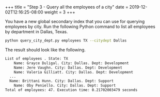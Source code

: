 +++
title = "Step 3 - Query all the employees of a city"
date = 2019-12-02T12:16:25-08:00
weight = 3
+++


You have a new global secondary index that you can use for querying employees by city. Run the following Python command to list all employees by department in Dallas, Texas.
```bash
python query_city_dept.py employees TX --citydept Dallas
```
The result should look like the following.
```txt
List of employees . State: TX
    Name: Grayce Duligal. City: Dallas. Dept: Development
    Name: Jere Vaughn. City: Dallas. Dept: Development
    Name: Valeria Gilliatt. City: Dallas. Dept: Development
  ...
  Name: Brittani Hunn. City: Dallas. Dept: Support
    Name: Oby Peniello. City: Dallas. Dept: Support
Total of employees: 47. Execution time: 0.21702003479 seconds
```


